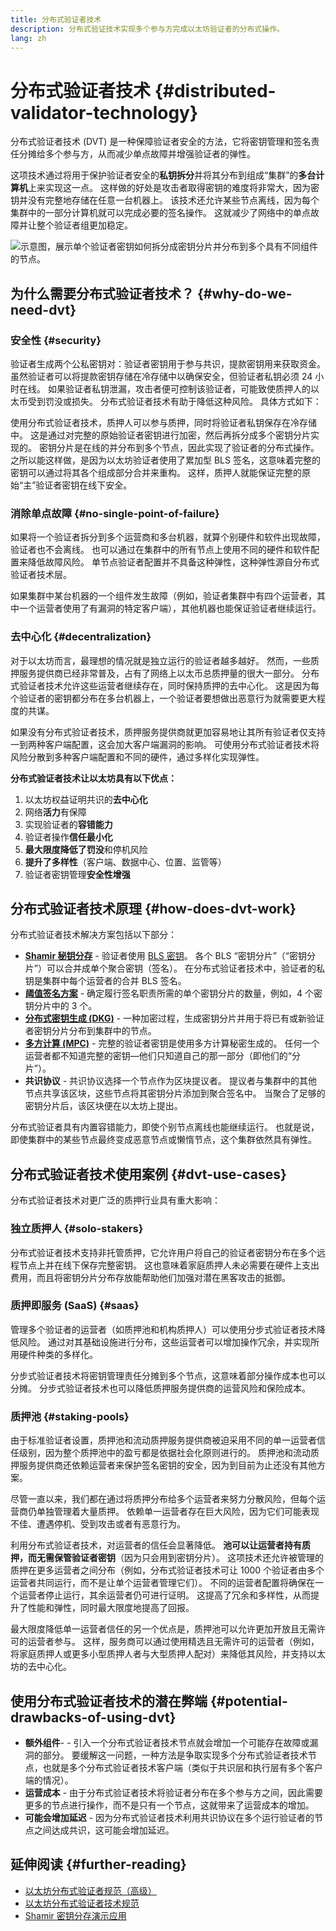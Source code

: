 ```yaml
---
title: 分布式验证者技术
description: 分布式验证技术实现多个参与方完成以太坊验证者的分布式操作。
lang: zh
---
```


# 分布式验证者技术 {#distributed-validator-technology}

分布式验证者技术 (DVT) 是一种保障验证者安全的方法，它将密钥管理和签名责任分摊给多个参与方，从而减少单点故障并增强验证者的弹性。

这项技术通过将用于保护验证者安全的**私钥拆分**并将其分布到组成“集群”的**多台计算机**上来实现这一点。 这样做的好处是攻击者取得密钥的难度将非常大，因为密钥并没有完整地存储在任意一台机器上。 该技术还允许某些节点离线，因为每个集群中的一部分计算机就可以完成必要的签名操作。 这就减少了网络中的单点故障并让整个验证者组更加稳定。

![示意图，展示单个验证者密钥如何拆分成密钥分片并分布到多个具有不同组件的节点。](./dvt-cluster.png)

## 为什么需要分布式验证者技术？ {#why-do-we-need-dvt}

### 安全性 {#security}

验证者生成两个公私密钥对：验证者密钥用于参与共识，提款密钥用来获取资金。 虽然验证者可以将提款密钥存储在冷存储中以确保安全，但验证者私钥必须 24 小时在线。 如果验证者私钥泄漏，攻击者便可控制该验证者，可能致使质押人的以太币受到罚没或损失。 分布式验证者技术有助于降低这种风险。 具体方式如下：

使用分布式验证者技术，质押人可以参与质押，同时将验证者私钥保存在冷存储中。 这是通过对完整的原始验证者密钥进行加密，然后再拆分成多个密钥分片实现的。 密钥分片是在线的并分布到多个节点，因此实现了验证者的分布式操作。 之所以能这样做，是因为以太坊验证者使用了累加型 BLS 签名，这意味着完整的密钥可以通过将其各个组成部分合并来重构。 这样，质押人就能保证完整的原始“主”验证者密钥在线下安全。

### 消除单点故障 {#no-single-point-of-failure}

如果将一个验证者拆分到多个运营商和多台机器，就算个别硬件和软件出现故障，验证者也不会离线。 也可以通过在集群中的所有节点上使用不同的硬件和软件配置来降低故障风险。 单节点验证者配置并不具备这种弹性，这种弹性源自分布式验证者技术层。

如果集群中某台机器的一个组件发生故障（例如，验证者集群中有四个运营者，其中一个运营者使用了有漏洞的特定客户端），其他机器也能保证验证者继续运行。

### 去中心化 {#decentralization}

对于以太坊而言，最理想的情况就是独立运行的验证者越多越好。 然而，一些质押服务提供商已经非常普及，占有了网络上以太币总质押量的很大一部分。 分布式验证者技术允许这些运营者继续存在，同时保持质押的去中心化。 这是因为每个验证者的密钥都分布在多台机器上，一个验证者要想做出恶意行为就需要更大程度的共谋。

如果没有分布式验证者技术，质押服务提供商就更加容易地让其所有验证者仅支持一到两种客户端配置，这会加大客户端漏洞的影响。 可使用分布式验证者技术将风险分散到多种客户端配置和不同的硬件，通过多样化实现弹性。

**分布式验证者技术让以太坊具有以下优点：**

1. 以太坊权益证明共识的**去中心化**
2. 网络**活力**有保障
3. 实现验证者的**容错能力**
4. 验证者操作**信任最小化**
5. **最大限度降低了罚没**和停机风险
6. **提升了多样性**（客户端、数据中心、位置、监管等）
7. 验证者密钥管理**安全性增强**

## 分布式验证者技术原理 {#how-does-dvt-work}

分布式验证者技术解决方案包括以下部分：

- **[Shamir 秘钥分存](https://medium.com/@keylesstech/a-beginners-guide-to-shamir-s-secret-sharing-e864efbf3648)** - 验证者使用 [BLS 密钥](https://en.wikipedia.org/wiki/BLS_digital_signature)。 各个 BLS “密钥分片”（“密钥分片”）可以合并成单个聚合密钥（签名）。 在分布式验证者技术中，验证者的私钥是集群中每个运营者的合并 BLS 签名。
- **[阈值签名方案](https://medium.com/nethermind-eth/threshold-signature-schemes-36f40bc42aca)** - 确定履行签名职责所需的单个密钥分片的数量，例如，4 个密钥分片中的 3 个。
- **[分布式密钥生成 (DKG)](https://medium.com/toruslabs/what-distributed-key-generation-is-866adc79620)** - 一种加密过程，生成密钥分片并用于将已有或新验证者密钥分片分布到集群中的节点。
- **[多方计算 (MPC)](https://messari.io/report/applying-multiparty-computation-to-the-world-of-blockchains)** - 完整的验证者密钥是使用多方计算秘密生成的。 任何一个运营者都不知道完整的密钥—他们只知道自己的那一部分（即他们的“分片”）。
- **共识协议** - 共识协议选择一个节点作为区块提议者。 提议者与集群中的其他节点共享该区块，这些节点将其密钥分片添加到聚合签名中。 当聚合了足够的密钥分片后，该区块便在以太坊上提出。

分布式验证者具有内置容错能力，即使个别节点离线也能继续运行。 也就是说，即使集群中的某些节点最终变成恶意节点或懒惰节点，这个集群依然具有弹性。

## 分布式验证者技术使用案例 {#dvt-use-cases}

分布式验证者技术对更广泛的质押行业具有重大影响：

### 独立质押人 {#solo-stakers}

分布式验证者技术支持非托管质押，它允许用户将自己的验证者密钥分布在多个远程节点上并在线下保存完整密钥。 这也意味着家庭质押人未必需要在硬件上支出费用，而且将密钥分片分布存放能帮助他们加强对潜在黑客攻击的抵御。

### 质押即服务 (SaaS) {#saas}

管理多个验证者的运营者（如质押池和机构质押人）可以使用分步式验证者技术降低风险。 通过对其基础设施进行分布，这些运营者可以增加操作冗余，并实现所用硬件种类的多样化。

分步式验证者技术将密钥管理责任分摊到多个节点，这意味着部分操作成本也可以分摊。 分步式验证者技术也可以降低质押服务提供商的运营风险和保险成本。

### 质押池 {#staking-pools}

由于标准验证者设置，质押池和流动质押服务提供商被迫采用不同的单一运营者信任级别，因为整个质押池中的盈亏都是依据社会化原则进行的。 质押池和流动质押服务提供商还依赖运营者来保护签名密钥的安全，因为到目前为止还没有其他方案。

尽管一直以来，我们都在通过将质押分布给多个运营者来努力分散风险，但每个运营商仍单独管理着大量质押。 依赖单一运营者存在巨大风险，因为它们可能表现不佳、遭遇停机、受到攻击或者有恶意行为。

利用分布式验证者技术，对运营者的信任会显著降低。 **池可以让运营者持有质押，而无需保管验证者密钥**（因为只会用到密钥分片）。 这项技术还允许被管理的质押在更多运营者之间分布（例如，分布式验证者技术可让 1000 个验证者由多个运营者共同运行，而不是让单个运营者管理它们）。 不同的运营者配置将确保在一个运营者停止运行，其余运营者仍可进行证明。 这提高了冗余和多样性，从而提升了性能和弹性，同时最大限度地提高了回报。

最大限度降低单一运营者信任的另一个优点是，质押池可以允许更加开放且无需许可的运营者参与。 这样，服务商可以通过使用精选且无需许可的运营者（例如，将家庭质押人或更多小型质押人者与大型质押人配对）来降低其风险，并支持以太坊的去中心化。

## 使用分布式验证者技术的潜在弊端 {#potential-drawbacks-of-using-dvt}

- **额外组件**- - 引入一个分布式验证者技术节点就会增加一个可能存在故障或漏洞的部分。 要缓解这一问题，一种方法是争取实现多个分布式验证者技术节点，也就是多个分布式验证者技术客户端（类似于共识层和执行层有多个客户端的情况）。
- **运营成本** - 由于分布式验证者技术将验证者分布在多个参与方之间，因此需要更多的节点进行操作，而不是只有一个节点，这就带来了运营成本的增加。
- **可能会增加延迟** - 因为分布式验证者技术利用共识协议在多个运行验证者的节点之间达成共识，这可能会增加延迟。

## 延伸阅读 {#further-reading}

- [以太坊分布式验证者规范（高级）](https://github.com/ethereum/distributed-validator-specs)
- [以太坊分布式验证者技术规范](https://github.com/ethereum/distributed-validator-specs/tree/dev/src/dvspec)
- [Shamir 密钥分存演示应用](https://iancoleman.io/shamir/)
